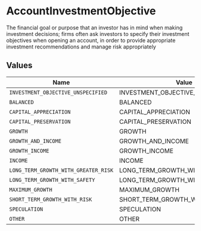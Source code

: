 # AccountInvestmentObjective

The financial goal or purpose that an investor has in mind when making investment decisions; firms often ask investors to specify their investment objectives when opening an account, in order to provide appropriate investment recommendations and manage risk appropriately


## Values

| Name                                 | Value                                |
| ------------------------------------ | ------------------------------------ |
| `INVESTMENT_OBJECTIVE_UNSPECIFIED`   | INVESTMENT_OBJECTIVE_UNSPECIFIED     |
| `BALANCED`                           | BALANCED                             |
| `CAPITAL_APPRECIATION`               | CAPITAL_APPRECIATION                 |
| `CAPITAL_PRESERVATION`               | CAPITAL_PRESERVATION                 |
| `GROWTH`                             | GROWTH                               |
| `GROWTH_AND_INCOME`                  | GROWTH_AND_INCOME                    |
| `GROWTH_INCOME`                      | GROWTH_INCOME                        |
| `INCOME`                             | INCOME                               |
| `LONG_TERM_GROWTH_WITH_GREATER_RISK` | LONG_TERM_GROWTH_WITH_GREATER_RISK   |
| `LONG_TERM_GROWTH_WITH_SAFETY`       | LONG_TERM_GROWTH_WITH_SAFETY         |
| `MAXIMUM_GROWTH`                     | MAXIMUM_GROWTH                       |
| `SHORT_TERM_GROWTH_WITH_RISK`        | SHORT_TERM_GROWTH_WITH_RISK          |
| `SPECULATION`                        | SPECULATION                          |
| `OTHER`                              | OTHER                                |